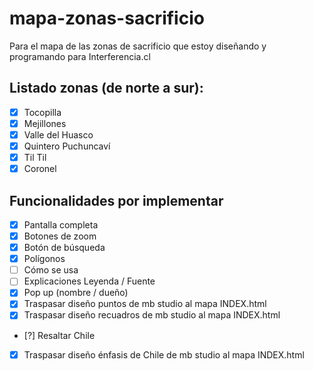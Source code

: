 # mapa-zonas-sacrificio
Para el mapa de las zonas de sacrificio que estoy diseñando y programando para Interferencia.cl

## Listado zonas (de norte a sur):

- [x] Tocopilla
- [x] Mejillones
- [x] Valle del Huasco
- [x] Quintero Puchuncaví
- [x] Til Til
- [x] Coronel

## Funcionalidades por implementar

- [x] Pantalla completa
- [x] Botones de zoom
- [x] Botón de búsqueda 
- [x] Polígonos
- [ ] Cómo se usa
- [ ] Explicaciones Leyenda / Fuente
- [x] Pop up (nombre / dueño)
- [x] Traspasar diseño puntos de mb studio al mapa INDEX.html
- [x] Traspasar diseño recuadros de mb studio al mapa INDEX.html
- [?] Resaltar Chile
- [x] Traspasar diseño énfasis de Chile de mb studio al mapa INDEX.html

